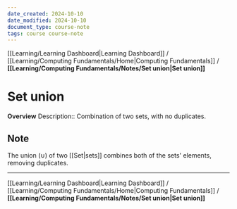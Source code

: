 ```yaml
---
date_created: 2024-10-10
date_modified: 2024-10-10
document_type: course-note
tags: course course-note
---
```

[[Learning/Learning Dashboard|Learning Dashboard]] / [[Learning/Computing Fundamentals/Home|Computing Fundamentals]] / **[[Learning/Computing Fundamentals/Notes/Set union|Set union]]**
# Set union
**Overview**
Description:: Combination of two sets, with no duplicates.

## Note

The union ($\cup$) of two [[Set|sets]] combines both of the sets' elements, removing duplicates.

---
[[Learning/Learning Dashboard|Learning Dashboard]] / [[Learning/Computing Fundamentals/Home|Computing Fundamentals]] / **[[Learning/Computing Fundamentals/Notes/Set union|Set union]]**